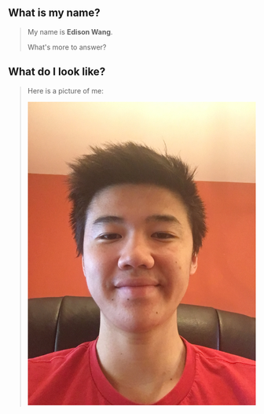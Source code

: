 
## What is my name?

> My name is **Edison Wang**.
>
> What's more to answer?

## What do I look like?

> Here is a picture of me:
>
> ![me](images/self-picture.jpg)

